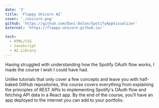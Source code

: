 ```yaml
---
date: '3'
title: 'Flappy Unicorn AI'
cover: './unicorn.png'
github: 'https://github.com/Dani-Dolan/SpotifyAppVisualizer'
external: 'https://flappy-unicorn.github.io/'

tech:
  - HTML/CSS
  - JavaScript
  - AI Library
---
```


Having struggled with understanding how the Spotify OAuth flow works, I made the course I wish I could have had.

Unlike tutorials that only cover a few concepts and leave you with half-baked GitHub repositories, this course covers everything from explaining the principles of REST APIs to implementing Spotify's OAuth flow and fetching API data in a React app. By the end of the course, you’ll have an app deployed to the internet you can add to your portfolio.
